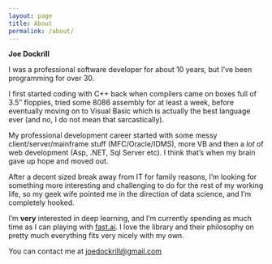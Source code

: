 ```yaml
---
layout: page
title: About
permalink: /about/
---
```


**Joe Dockrill**

I was a professional software developer for about 10 years, but I’ve been programming for over 30.

I first started coding with C++ back when compilers came on boxes full of 3.5″ floppies, tried some 8086 assembly for at least a week, before eventually moving on to Visual Basic which is actually the best language ever (and no, I do not mean that sarcastically).

My professional development career started with some messy client/server/mainframe stuff (MFC/Oracle/IDMS), more VB and then a *lot* of web development (Asp, .NET, Sql Server etc). I think that’s when my brain gave up hope and moved out.

After a decent sized break away from IT for family reasons, I’m looking for something more interesting and challenging to do for the rest of my working life, so my geek wife pointed me in the direction of data science, and I’m completely hooked.

I’m **very** interested in deep learning, and I’m currently spending as much time as I can playing with [fast.ai](http://fast.ai). I love the library and their philosophy on pretty much everything fits very nicely with my own.

You can contact me at [joedockrill@gmail.com](mailto:joedockrill@gmail.com)
